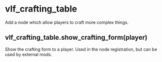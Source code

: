 # vlf_crafting_table
Add a node which allow players to craft more complex things.

## vlf_crafting_table.show_crafting_form(player)
Show the crafting form to a player.
Used in the node registration, but can be used by external mods.